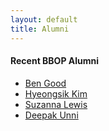 ```yaml
---
layout: default
title: Alumni
---
```


#### Recent BBOP Alumni

- [Ben Good](ben-good.md)
- [Hyeongsik Kim](hyeongsik-kim.md)
- [Suzanna Lewis](suzanna-lewis.md)
- [Deepak Unni](deepak-unni.md)
